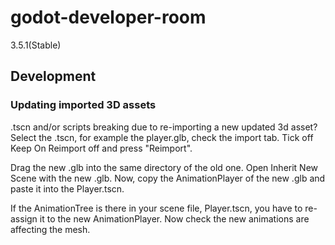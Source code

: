 # godot-developer-room

3.5.1(Stable)

## Development

### Updating imported 3D assets

.tscn and/or scripts breaking due to re-importing a new updated 3d asset?
Select the .tscn, for example the player.glb, check the import tab. Tick off Keep On Reimport off and press "Reimport".

Drag the new .glb into the same directory of the old one. Open Inherit New Scene with the new .glb. Now, copy the AnimationPlayer of the new .glb and paste it into the Player.tscn.

If the AnimationTree is there in your scene file, Player.tscn, you have to re-assign it to the new AnimationPlayer. Now check the new animations are affecting the mesh.